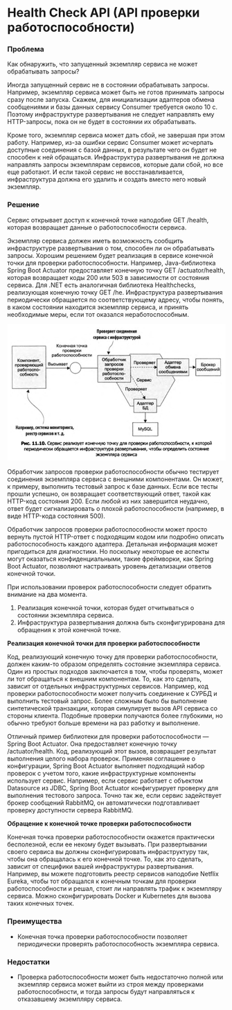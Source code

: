 # Health Check API (API проверки работоспособности)

### Проблема

Как обнаружить, что запущенный экземпляр сервиса не может обрабатывать запросы?

Иногда запущенный сервис не в состоянии обрабатывать запросы. Например, экзем­пляр сервиса может быть не готов принимать запросы сразу после запуска. Скажем, для инициализации адаптеров обмена сообщениями и базы данных сервису Consumer требуется около 10 с. Поэтому инфраструктуре развертывания не следует направ­лять ему HTTP-запросы, пока он не будет в состоянии их обрабатывать.

Кроме того, экземпляр сервиса может дать сбой, не завершая при этом работу. Например, из-за ошибки сервис Consumer может исчерпать доступные соединения с базой данных, в результате чего он будет не способен к ней обращаться. Инфра­структура развертывания не должна направлять запросы экземплярам сервисов, которые дали сбой, но все еще работают. И если такой сервис не восстанавливается, инфраструктура должна его удалить и создать вместо него новый экземпляр.

### Решение

Сервис открывает доступ к конечной точке наподобие GET /health, которая возвращает данные о работоспособности сервиса.

Экземпляр сервиса должен иметь возможность сообщить инфраструктуре развертывания о том, способен ли он обрабатывать запросы. Хорошим решением будет реализация в сервисе конечной точки для проверки работоспособности. Например, Java-библиотека Spring Boot Actuator предоставляет ко­нечную точку GET /actuator/health, которая возвращает коды 200 или 503 в зависимости от состояния сервиса. Для .NET есть аналогичная библиотека Healthchecks, реализующая конечную точку GET /he. Инфраструкту­ра развертывания периодически обращается по соответствующему адресу, чтобы понять, в каком состоянии находится экземпляр сервиса, и принять необходимые меры, если тот оказался неработоспособным.

![Untitled](Health%20Check%20API%20(API%20%D0%BF%D1%80%D0%BE%D0%B2%D0%B5%D1%80%D0%BA%D0%B8%20%D1%80%D0%B0%D0%B1%D0%BE%D1%82%D0%BE%D1%81%D0%BF%D0%BE%D1%81%D0%BE%D0%B1%D0%BD%D0%BE%D1%81%D1%82%D0%B8)/Untitled.png)

Обработчик запросов проверки работоспособности обычно тестирует соединения экземпляра сервиса с внешними компонентами. Он может, к примеру, выполнить тестовый запрос к базе данных. Если все тесты прошли успешно, он возвращает соответствующий ответ, такой как HTTP-код состояния 200. Если любой из них завершится неудачно, ответ будет сигнализировать о плохой работоспособности (например, в виде HTTP-кода состояния 500).

Обработчик запросов проверки работоспособности может просто вернуть пу­стой HTTP-ответ с подходящим кодом или подробно описать работоспособность каждого адаптера. Детальная информация может пригодиться для диагностики. Но поскольку некоторые ее аспекты могут оказаться конфиденциальными, такие фреймворки, как Spring Boot Actuator, позволяют настраивать уровень детализации ответов конечной точки.

При использовании проверок работоспособности следует обратить внимание на два момента.

1. Реализация конечной точки, которая будет отчиты­ваться о состоянии экземпляра сервиса. 
2. Инфраструктура развертывания должна быть сконфигурирована для обращения к этой конечной точке. 

**Реализация конечной точки для проверки работоспособности**

Код, реализующий конечную точку для проверки работоспособности, должен каким-то образом определять состояние экземпляра сервиса. Один из простых подходов заключается в том, чтобы проверять, может ли тот обращаться к внешним компо­нентам. То, как это сделать, зависит от отдельных инфраструктурных сервисов. Например, код проверки работоспособности может получить соединение к СУРБД и выполнить тестовый запрос. Более сложным было бы выполнение синтетической транзакции, которая симулирует вызов API сервиса со стороны клиента. Подобные проверки получаются более глубокими, но обычно требуют больше времени на раз­ работку и выполнение.

Отличный пример библиотеки для проверки работоспособности — Spring Boot Actuator. Она предоставляет конечную точку /actuator/health. Код, реализующий этот вызов, возвращает результат выполнения целого набора проверок. Применяя соглашение о конфигурации, Spring Boot Actuator вы­полняет подходящий набор проверок с учетом того, какие инфраструктурные ком­поненты использует сервис. Например, если сервис работает с объектом Datasource из JDBC, Spring Boot Actuator конфигурирует проверку для выполнения тестового запроса. Точно так же, если сервис задействует брокер сообщений RabbitMQ, он автоматически подготавливает проверку доступности сервера RabbitMQ.

**Обращение к конечной точке проверки работоспособности**

Конечная точка проверки работоспособности окажется практически бесполезной, если ее некому будет вызывать. При развертывании своего сервиса вы должны сконфигу­рировать инфраструктуру так, чтобы она обращалась к его конечной точке. То, как это сделать, зависит от специфики вашей инфраструктуры развертывания. Например, вы можете подготовить реестр сервисов наподобие Netflix Eureka, чтобы тот обращался к конечным точкам для проверки работоспособности и решал, стоит ли направлять трафик к экземпляру сервиса. Можно сконфигурировать Docker и Kubernetes для вызова таких конечных точек.

### Преимущества

- Конечная точка проверки работоспособности позволяет периодически проверять работоспособность экземпляра сервиса.

### Недостатки

- Проверка работоспособности может быть недостаточно полной или экземпляр сервиса может выйти из строя между проверками работоспособности, и тогда запросы будут направляться к отказавшему экземпляру сервиса.